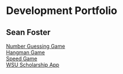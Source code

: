 # Development Portfolio
## Sean Foster

[Number Guessing Game](https://seanafoster.github.io/number)<br>
[Hangman Game](https://seanafoster.github.io/hangman)<br>
[Speed Game](https://seanafoster.github.io/speed)<br>
[WSU Scholarship App](https://seanafoster.github.io/scholarship)